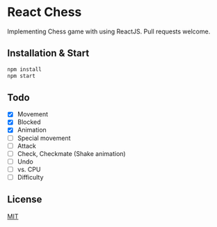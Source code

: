 # React Chess

Implementing Chess game with using ReactJS. Pull requests welcome.

## Installation & Start

```bash
npm install
npm start
```

## Todo

- [x] Movement
- [x] Blocked
- [x] Animation
- [ ] Special movement
- [ ] Attack
- [ ] Check, Checkmate (Shake animation)
- [ ] Undo
- [ ] vs. CPU
- [ ] Difficulty

## License

[MIT](LICENSE.md)
